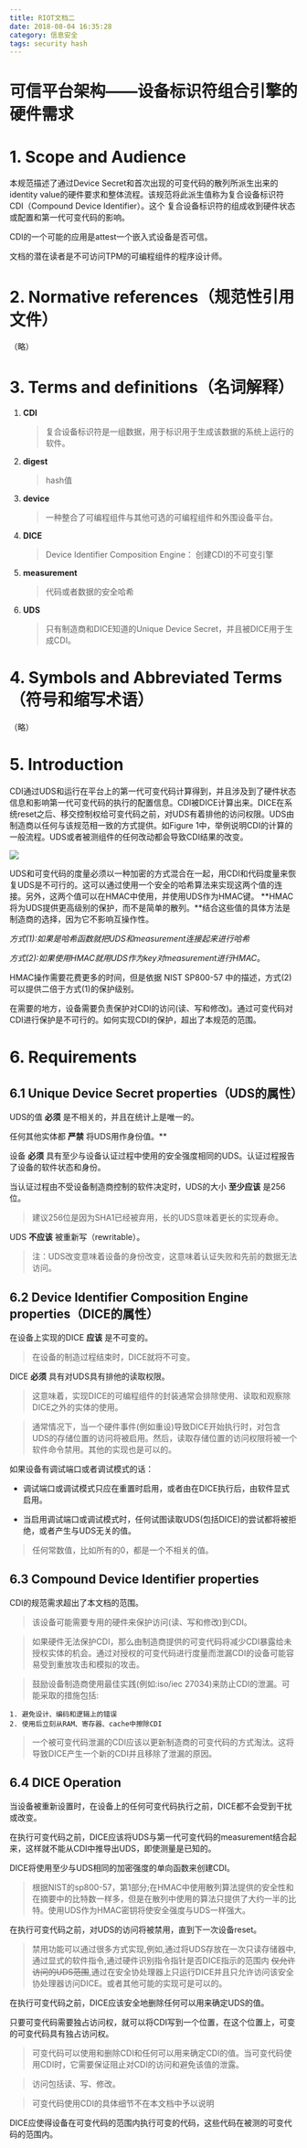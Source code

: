 ```yaml
---
title: RIOT文档二
date: 2018-08-04 16:35:28
category: 信息安全
tags: security hash
---
```




# **可信平台架构——设备标识符组合引擎的硬件需求**

# 1. Scope and Audience

本规范描述了通过Device Secret和首次出现的可变代码的散列所派生出来的identity value的硬件要求和整体流程。该规范将此派生值称为复合设备标识符CDI（Compound Device Identifier）。这个
复合设备标识符的组成收到硬件状态或配置和第一代可变代码的影响。

CDI的一个可能的应用是attest一个嵌入式设备是否可信。

文档的潜在读者是不可访问TPM的可编程组件的程序设计师。


# 2. Normative references（规范性引用文件）

（略）

# 3. Terms and definitions（名词解释）

1. **CDI**

	> 复合设备标识符是一组数据，用于标识用于生成该数据的系统上运行的软件。


2. **digest**

	> hash值

3. **device**

	> 一种整合了可编程组件与其他可选的可编程组件和外围设备平台。


4. **DICE**

	> Device Identifier Composition Engine： 创建CDI的不可变引擎

5. **measurement**

	> 代码或者数据的安全哈希

6. **UDS**

	> 只有制造商和DICE知道的Unique Device Secret，并且被DICE用于生成CDI。

# 4. Symbols and Abbreviated Terms（符号和缩写术语）

（略）

# 5. Introduction

CDI通过UDS和运行在平台上的第一代可变代码计算得到，并且涉及到了硬件状态信息和影响第一代可变代码的执行的配置信息。CDI被DICE计算出来。DICE在系统reset之后、移交控制权给可变代码之前，对UDS有着排他的访问权限。UDS由制造商以任何与该规范相一致的方式提供。如Figure 1中，举例说明CDI的计算的一般流程。UDS或者被测组件的任何改动都会导致CDI结果的改变。

![](img/cdi.png)

UDS和可变代码的度量必须以一种加密的方式混合在一起，用CDI和代码度量来恢复UDS是不可行的。这可以通过使用一个安全的哈希算法来实现这两个值的连接。另外，这两个值可以在HMAC中使用，并使用UDS作为HMAC键。 **HMAC将为UDS提供更高级别的保护，而不是简单的散列。**结合这些值的具体方法是制造商的选择，因为它不影响互操作性。

*方式(1):如果是哈希函数就把UDS和measurement连接起来进行哈希*

*方式(2):如果使用HMAC就用UDS作为key对measurement进行HMAC*。

HMAC操作需要花费更多的时间，但是依据 NIST SP800-57 中的描述，方式(2)可以提供二倍于方式(1)的保护级别。

在需要的地方，设备需要负责保护对CDI的访问(读、写和修改)。通过可变代码对CDI进行保护是不可行的。如何实现CDI的保护，超出了本规范的范围。

# 6. Requirements

## 6.1 Unique Device Secret properties（UDS的属性）

UDS的值 **必须** 是不相关的，并且在统计上是唯一的。

任何其他实体都 **严禁** 将UDS用作身份值。**

设备 **必须** 具有至少与设备认证过程中使用的安全强度相同的UDS。认证过程报告了设备的软件状态和身份。

当认证过程由不受设备制造商控制的软件决定时，UDS的大小 **至少应该** 是256位。

> 建议256位是因为SHA1已经被弃用，长的UDS意味着更长的实现寿命。

UDS **不应该** 被重新写（rewritable）。

> 注：UDS改变意味着设备的身份改变，这意味着认证失败和先前的数据无法访问。

## 6.2 Device Identifier Composition Engine properties（DICE的属性）

在设备上实现的DICE **应该** 是不可变的。

> 在设备的制造过程结束时，DICE就将不可变。

DICE **必须** 具有对UDS具有排他的读取权限。

> 这意味着，实现DICE的可编程组件的封装通常会排除使用、读取和观察除DICE之外的实体的使用。

> 通常情况下，当一个硬件事件(例如重设)导致DICE开始执行时，对包含UDS的存储位置的访问将被启用。然后，读取存储位置的访问权限将被一个软件命令禁用。其他的实现也是可以的。

如果设备有调试端口或者调试模式的话：

- 调试端口或调试模式只应在重置时启用，或者由在DICE执行后，由软件显式启用。

- 当启用调试端口或调试模式时，任何试图读取UDS(包括DICE)的尝试都将被拒绝，或者产生与UDS无关的值。

> 任何常数值，比如所有的0，都是一个不相关的值。

## 6.3 Compound Device Identifier properties

CDI的规范需求超出了本文档的范围。

> 该设备可能需要专用的硬件来保护访问(读、写和修改)到CDI。

> 如果硬件无法保护CDI，那么由制造商提供的可变代码将减少CDI暴露给未授权实体的机会。通过对授权的可变代码进行度量而泄漏CDI的设备可能容易受到重放攻击和模拟的攻击。

> 鼓励设备制造商使用最佳实践(例如:iso/iec 27034)来防止CDI的泄漏。可能采取的措施包括:

	1. 避免设计、编码和逻辑上的错误
	2. 使用后立刻从RAM、寄存器、cache中擦除CDI

> 一个被可变代码泄漏的CDI应该以更新制造商的可变代码的方式淘汰。这将导致DICE产生一个新的CDI并且移除了泄漏的原因。

## 6.4 DICE Operation

当设备被重新设置时，在设备上的任何可变代码执行之前，DICE都不会受到干扰或改变。

在执行可变代码之前，DICE应该将UDS与第一代可变代码的measurement结合起来，这样就不能从CDI中推导出UDS，即使测量是已知的。

DICE将使用至少与UDS相同的加密强度的单向函数来创建CDI。

> 根据NIST的sp800-57，第1部分;在HMAC中使用散列算法提供的安全性和在摘要中的比特数一样多，但是在散列中使用的算法只提供了大约一半的比特。使用UDS作为HMAC密钥将使安全强度与UDS一样强大。

在执行可变代码之前，对UDS的访问将被禁用，直到下一次设备reset。

> 禁用功能可以通过很多方式实现,例如,通过将UDS存放在一次只读存储器中,通过显式的软件指令,通过硬件识别指令指针是否DICE指示的范围内 ~~仅允许访问的UDS范围~~,通过在安全协处理器上只运行DICE并且只允许访问该安全协处理器访问DICE。或者其他可能的实现可是可以的。

在执行可变代码之前，DICE应该安全地删除任何可以用来确定UDS的值。

只要可变代码需要独占访问权，就可以将CDI写到一个位置，在这个位置上，可变的可变代码具有独占访问权。

> 可变代码可以使用和删除CDI和任何可以用来确定CDI的值。当可变代码使用CDI时，它需要保证阻止对CDI的访问和避免该值的泄露。

> 访问包括读、写、修改。

> 可变代码使用CDI的具体细节不在本文档中予以说明

DICE应使得设备在可变代码的范围内执行可变的代码，这些代码在被测的可变代码的范围内。














